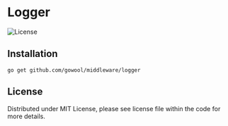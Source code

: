 # Logger

![License](https://img.shields.io/dub/l/vibe-d.svg)

## Installation

```shell
go get github.com/gowool/middleware/logger
```

## License

Distributed under MIT License, please see license file within the code for more details.
